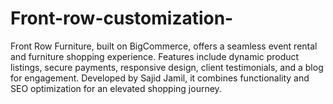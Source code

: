 # Front-row-customization-
Front Row Furniture, built on BigCommerce, offers a seamless event rental and furniture shopping experience. Features include dynamic product listings, secure payments, responsive design, client testimonials, and a blog for engagement. Developed by Sajid Jamil, it combines functionality and SEO optimization for an elevated shopping journey.
